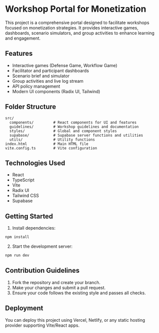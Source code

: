 

# Workshop Portal for Monetization

This project is a comprehensive portal designed to facilitate workshops focused on monetization strategies. It provides interactive games, dashboards, scenario simulators, and group activities to enhance learning and engagement.

## Features
- Interactive games (Defense Game, Workflow Game)
- Facilitator and participant dashboards
- Scenario brief and simulator
- Group activities and live log stream
- API policy management
- Modern UI components (Radix UI, Tailwind)

## Folder Structure
```
src/
  components/         # React components for UI and features
  guidelines/         # Workshop guidelines and documentation
  styles/             # Global and component styles
  supabase/           # Supabase server functions and utilities
  utils/              # Utility functions
index.html            # Main HTML file
vite.config.ts        # Vite configuration
```

## Technologies Used
- React
- TypeScript
- Vite
- Radix UI
- Tailwind CSS
- Supabase

## Getting Started
1. Install dependencies:
  ```sh
  npm install
  ```
2. Start the development server:
  ```sh
  npm run dev
  ```

## Contribution Guidelines
1. Fork the repository and create your branch.
2. Make your changes and submit a pull request.
3. Ensure your code follows the existing style and passes all checks.

## Deployment
You can deploy this project using Vercel, Netlify, or any static hosting provider supporting Vite/React apps.
  